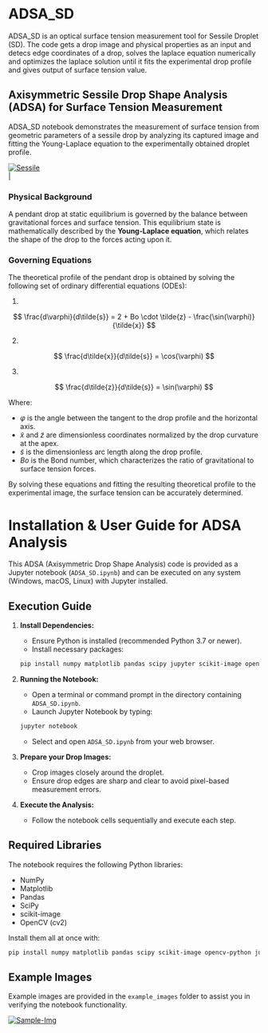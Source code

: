 # ADSA_SD
ADSA_SD is an optical surface tension measurement tool for Sessile Droplet (SD). The code gets a drop image and physical properties as an input and detecs edge coordinates of a drop, solves the laplace equation numerically and optimizes the laplace solution until it fits the experimental drop profile and gives output of surface tension value.

## Axisymmetric Sessile Drop Shape Analysis (ADSA) for Surface Tension Measurement

ADSA_SD notebook demonstrates the measurement of surface tension from geometric parameters of a sessile drop by analyzing its captured image and fitting the Young-Laplace equation to the experimentally obtained droplet profile.

<a href="https://ibb.co/d4bx5c0L"><img src="https://i.ibb.co/k23vSyg9/Sessile.png" alt="Sessile" border="0"></a><br />|

### Physical Background

A pendant drop at static equilibrium is governed by the balance between gravitational forces and surface tension. This equilibrium state is mathematically described by the **Young-Laplace equation**, which relates the shape of the drop to the forces acting upon it.

### Governing Equations

The theoretical profile of the pendant drop is obtained by solving the following set of ordinary differential equations (ODEs):

1.

$$
\frac{d\varphi}{d\tilde{s}} = 2 + Bo \cdot \tilde{z} - \frac{\sin(\varphi)}{\tilde{x}}
$$

2.

$$
\frac{d\tilde{x}}{d\tilde{s}} = \cos(\varphi)
$$

3.

$$
\frac{d\tilde{z}}{d\tilde{s}} = \sin(\varphi)
$$

Where:

- $\varphi$ is the angle between the tangent to the drop profile and the horizontal axis.
- $\tilde{x}$ and $\tilde{z}$ are dimensionless coordinates normalized by the drop curvature at the apex.
- $\tilde{s}$ is the dimensionless arc length along the drop profile.
- $Bo$ is the Bond number, which characterizes the ratio of gravitational to surface tension forces.

By solving these equations and fitting the resulting theoretical profile to the experimental image, the surface tension can be accurately determined.

# Installation & User Guide for ADSA Analysis

This ADSA (Axisymmetric Drop Shape Analysis) code is provided as a Jupyter notebook (`ADSA_SD.ipynb`) and can be executed on any system (Windows, macOS, Linux) with Jupyter installed.

## Execution Guide

1. **Install Dependencies:**
   - Ensure Python is installed (recommended Python 3.7 or newer).
   - Install necessary packages:
   ```bash
   pip install numpy matplotlib pandas scipy jupyter scikit-image opencv-python
   ```

2. **Running the Notebook:**
   - Open a terminal or command prompt in the directory containing `ADSA_SD.ipynb`.
   - Launch Jupyter Notebook by typing:
   ```bash
   jupyter notebook
   ```
   - Select and open `ADSA_SD.ipynb` from your web browser.

3. **Prepare your Drop Images:**
   - Crop images closely around the droplet.
   - Ensure drop edges are sharp and clear to avoid pixel-based measurement errors.

4. **Execute the Analysis:**
   - Follow the notebook cells sequentially and execute each step.

## Required Libraries

The notebook requires the following Python libraries:
- NumPy
- Matplotlib
- Pandas
- SciPy
- scikit-image
- OpenCV (cv2)

Install them all at once with:
```bash
pip install numpy matplotlib pandas scipy scikit-image opencv-python jupyter
```

## Example Images

Example images are provided in the `example_images` folder to assist you in verifying the notebook functionality.

<a href="https://ibb.co/8nv5ShTH"><img src="https://i.ibb.co/vCyPKtgS/Sample-Img.png" alt="Sample-Img" border="0"></a>
